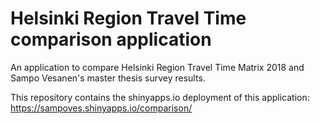 # Helsinki Region Travel Time comparison application
An application to compare Helsinki Region Travel Time Matrix 2018 and Sampo Vesanen's master thesis survey results.

This repository contains the shinyapps.io deployment of this application: https://sampoves.shinyapps.io/comparison/
